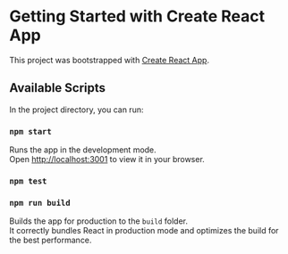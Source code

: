 # Getting Started with Create React App

This project was bootstrapped with [Create React App](https://github.com/facebook/create-react-app).

## Available Scripts

In the project directory, you can run:

### `npm start`

Runs the app in the development mode.\
Open [http://localhost:3001](http://localhost:3001) to view it in your browser.

### `npm test`

### `npm run build`

Builds the app for production to the `build` folder.\
It correctly bundles React in production mode and optimizes the build for the best performance.
